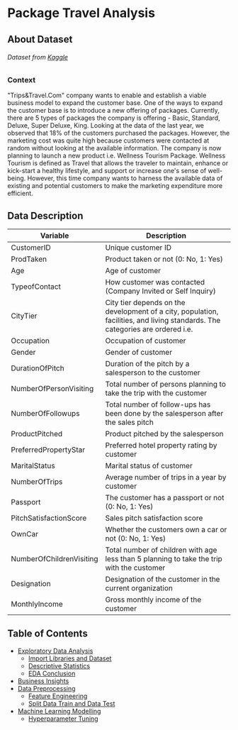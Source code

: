 # Package Travel Analysis
## About Dataset
###### Dataset from [Kaggle](https://www.kaggle.com/datasets/susant4learning/holiday-package-purchase-prediction "Travel Package")
### Context
"Trips&Travel.Com" company wants to enable and establish a viable business model to expand the customer base. One of the ways to expand the customer base is to introduce a new offering of packages. Currently, there are 5 types of packages the company is offering - Basic, Standard, Deluxe, Super Deluxe, King. Looking at the data of the last year, we observed that 18% of the customers purchased the packages. However, the marketing cost was quite high because customers were contacted at random without looking at the available information. The company is now planning to launch a new product i.e. Wellness Tourism Package. Wellness Tourism is defined as Travel that allows the traveler to maintain, enhance or kick-start a healthy lifestyle, and support or increase one's sense of well-being. However, this time company wants to harness the available data of existing and potential customers to make the marketing expenditure more efficient.
## Data Description
| Variable | Description |
| --- | --- |
|CustomerID|Unique customer ID|
|ProdTaken|Product taken or not (0: No, 1: Yes)|
|Age|Age of customer|
|TypeofContact|How customer was contacted (Company Invited or Self Inquiry)|
|CityTier|City tier depends on the development of a city, population, facilities, and living standards. The categories are ordered i.e.|
|Occupation|Occupation of customer|
|Gender|Gender of customer|
|DurationOfPitch|Duration of the pitch by a salesperson to the customer|
|NumberOfPersonVisiting|Total number of persons planning to take the trip with the customer|
|NumberOfFollowups|Total number of follow-ups has been done by the salesperson after the sales pitch|
|ProductPitched|Product pitched by the salesperson|
|PreferredPropertyStar|Preferred hotel property rating by customer|
|MaritalStatus |Marital status of customer|
|NumberOfTrips |Average number of trips in a year by customer|
|Passport |The customer has a passport or not (0: No, 1: Yes)|
|PitchSatisfactionScore |Sales pitch satisfaction score|
|OwnCar |Whether the customers own a car or not (0: No, 1: Yes)|
|NumberOfChildrenVisiting |Total number of children with age less than 5 planning to take the trip with the customer|
|Designation |Designation of the customer in the current organization|
|MonthlyIncome |Gross monthly income of the customer|

## Table of Contents
* [Exploratory Data Analysis]((../TravelAnalysis.ipynb)#section-one)
    - [Import Libraries and Dataset](#subsection-one)
    - [Descriptive Statistics](#subsection-two)
    - [EDA Conclusion](#subsection-three)
* [Business Insights](#section-two)
* [Data Preprocessing](#section-three)
    - [Feature Engineering](#subsection-five)
    - [Split Data Train and Data Test](#subsection-six)
* [Machine Learning Modelling](#section-four)
    - [Hyperparameter Tuning](#subsection-eight)
